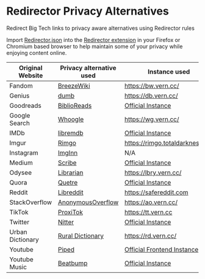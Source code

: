 # Redirector Privacy Alternatives
Redirect Big Tech links to privacy aware alternatives using Redirector rules

Import [Redirector.json](https://github.com/duyfken/RedirectorPrivacyAlternatives/blob/main/Redirector.json) into the [Redirector extension](https://github.com/einaregilsson/Redirector) in your Firefox or Chromium based browser to help maintain some of your privacy while enjoying content online.

| Original Website  | Privacy alternative used | Instance used
| ------------- | ------------- | ------------- |
| Fandom | [BreezeWiki](https://gitdab.com/cadence/breezewiki)  | https://bw.vern.cc/ |
| Genius | [dumb](https://github.com/rramiachraf/dumb)  | https://db.vern.cc/ |
| Goodreads | [BiblioReads](https://github.com/nesaku/BiblioReads)  | [Official Instance](https://biblioreads.netlify.app/) |
| Google Search | [Whoogle](https://github.com/benbusby/whoogle-search)  | https://wg.vern.cc/ |
| IMDb | [libremdb](https://github.com/zyachel/libremdb)  | [Official Instance](https://libremdb.iket.me/) |
| Imgur | [Rimgo](https://codeberg.org/video-prize-ranch/rimgo)  | https://rimgo.totaldarkness.net |
| Instagram | [ImgInn](https://imginn.com/) | N/A |
| Medium | [Scribe](https://sr.ht/~edwardloveall/Scribe/)  | [Official Instance](https://scribe.rip/) |
| Odysee | [Librarian](https://codeberg.org/librarian/librarian)  | https://lbry.vern.cc/ |
| Quora | [Quetre](https://github.com/zyachel/quetre)  | [Official Instance](https://quetre.iket.me/) |
| Reddit | [Libreddit](https://github.com/libreddit/libreddit)  | https://safereddit.com |
| StackOverflow | [AnonymousOverflow](https://github.com/httpjamesm/AnonymousOverflow)  | https://ao.vern.cc/ |
| TikTok | [ProxiTok](https://github.com/pablouser1/ProxiTok)  | https://tt.vern.cc |
| Twitter | [Nitter](https://github.com/zedeus/nitter)  | [Official Instance](https://nitter.net/) |
| Urban Dictionary | [Rural Dictionary](https://codeberg.org/zortazert/rural-dictionary)  | https://rd.vern.cc/ |
| Youtube | [Piped](https://github.com/TeamPiped/Piped)  | [Official Frontend Instance](https://piped.video) |
| Youtube Music | [Beatbump](https://github.com/snuffyDev/Beatbump)  | [Official Instance](https://beatbump.io/) |
